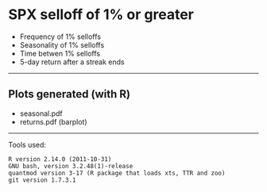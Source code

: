 SPX selloff of 1% or greater
============================

* Frequency of 1% selloffs
* Seasonality of 1% selloffs
* Time betwen 1% selloffs
* 5-day return after a streak ends

******

Plots generated (with R)
------------------------

* seasonal.pdf
* returns.pdf (barplot)


******

Tools used:

    R version 2.14.0 (2011-10-31)  
    GNU bash, version 3.2.48(1)-release
    quantmod version 3-17 (R package that loads xts, TTR and zoo)
    git version 1.7.3.1
